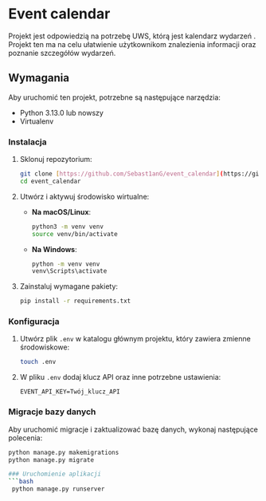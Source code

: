 # Event calendar

Projekt jest odpowiedzią na potrzebę UWS, którą jest kalendarz wydarzeń . Projekt ten ma na celu ułatwienie użytkownikom znalezienia informacji oraz poznanie szczegółów wydarzeń.

## Wymagania

Aby uruchomić ten projekt, potrzebne są następujące narzędzia:

- Python 3.13.0 lub nowszy
- Virtualenv

### Instalacja

1. Sklonuj repozytorium:
    ```bash
    git clone [https://github.com/Sebast1anG/event_calendar](https://github.com/Sebast1anG/event_calendar.git)
    cd event_calendar
    ```

2. Utwórz i aktywuj środowisko wirtualne:

    - **Na macOS/Linux**:
      ```bash
      python3 -m venv venv
      source venv/bin/activate
      ```

    - **Na Windows**:
      ```bash
      python -m venv venv
      venv\Scripts\activate
      ```

3. Zainstaluj wymagane pakiety:
    ```bash
    pip install -r requirements.txt
    ```

### Konfiguracja

1. Utwórz plik `.env` w katalogu głównym projektu, który zawiera zmienne środowiskowe:
    ```bash
    touch .env
    ```

2. W pliku `.env` dodaj klucz API oraz inne potrzebne ustawienia:
    ```env
    EVENT_API_KEY=Twój_klucz_API
    ```

### Migracje bazy danych

Aby uruchomić migracje i zaktualizować bazę danych, wykonaj następujące polecenia:

```bash
python manage.py makemigrations
python manage.py migrate

### Uruchomienie aplikacji
```bash
 python manage.py runserver
